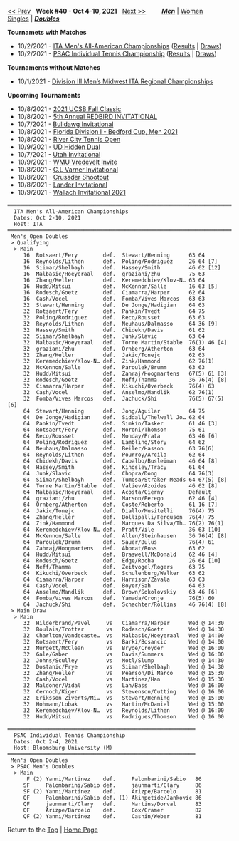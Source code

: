 <a name="top"></a>[<< Prev](men_doubles_2139.md) &nbsp; **Week #40 - Oct 4-10, 2021** &nbsp; [Next >>](men_doubles_2141.md) &nbsp;&nbsp;&nbsp;&nbsp;&nbsp;&nbsp;&nbsp; [***Men***](./men_doubles_2140.md) &#124; [Women](./women_doubles_2140.md) &nbsp;&nbsp;&nbsp;&nbsp;&nbsp; [Singles](./men_singles_2140.md) &#124; [***Doubles***](./men_doubles_2140.md)

**Tournamets with Matches**  
- 10/2/2021 - [ITA Men's All-American Championships](#21-73796) ([Results](#21-73796) &#124; <a href="https://colleges.wearecollegetennis.com/competitions/ITA/Tournaments/Overview/F14A95AE-33AF-413D-8FA0-0C8183F39A17" target="_blank">Draws</a>)  
- 10/2/2021 - [PSAC Individual Tennis Championship](#21-08096) ([Results](#21-08096) &#124; <a href="https://colleges.wearecollegetennis.com/competitions/BloomsburgUniversityM/Tournaments/Overview/9C9FD25D-5DFE-447C-B77B-66779A3043D4" target="_blank">Draws</a>)  

**Tournaments without Matches**  
- 10/1/2021 - <a href="https://colleges.wearecollegetennis.com/competitions/GustavusAdolphusCollegeM/Tournaments/Overview/8519DA88-A1E9-4C79-AC19-40A1CE8D1E94" target="_blank">Division III Men’s Midwest ITA Regional Championships</a>  

**Upcoming Tournaments**  
- 10/8/2021 - <a href="https://colleges.wearecollegetennis.com/competitions/UniversityOfCaliforniaSantaBarbaraM/Tournaments/Overview/2F7EB019-9604-4C46-AB6B-C0D90CFA767C" target="_blank">2021 UCSB Fall Classic</a>  
- 10/8/2021 - <a href="https://colleges.wearecollegetennis.com/competitions/IllinoisStateUniversityM/Tournaments/Overview/7772CA6D-52F5-46C1-B0F2-1F3582129E5B" target="_blank">5th Annual REDBIRD INVITATIONAL</a>  
- 10/7/2021 - <a href="https://colleges.wearecollegetennis.com/competitions/UniversityOfGeorgiaM/Tournaments/Overview/E852A032-B38E-4230-AF15-521B40661556" target="_blank">Bulldawg Invitational</a>  
- 10/8/2021 - <a href="https://colleges.wearecollegetennis.com/competitions/FloridaStateUniversityM/Tournaments/Overview/BC815F42-1280-4DE6-AA2C-70DAF99AF683" target="_blank">Florida Division I - Bedford Cup, Men 2021</a>  
- 10/8/2021 - <a href="https://colleges.wearecollegetennis.com/competitions/UniversityOfRichmondM/Tournaments/Overview/D32B75E1-66BD-4EC6-9C14-9016A5EFDDEB" target="_blank">River City Tennis Open</a>  
- 10/9/2021 - <a href="https://colleges.wearecollegetennis.com/competitions/UniversityOfDaytonM/Tournaments/Overview/23775795-B4D9-484F-A52D-CD5D37CB3702" target="_blank">UD Hidden Dual</a>  
- 10/7/2021 - <a href="https://colleges.wearecollegetennis.com/competitions/UniversityOfUtahM/Tournaments/Overview/AF39BA57-9E31-4A64-A7C6-A8EB964130E1" target="_blank">Utah Invitational</a>  
- 10/9/2021 - <a href="https://colleges.wearecollegetennis.com/competitions/WesternMichiganUniversityM/Tournaments/Overview/4E6EACD5-9D8F-4948-8186-71F8E68AFAB3" target="_blank">WMU Vredevelt Invite</a>  
- 10/8/2021 - <a href="https://colleges.wearecollegetennis.com/competitions/RollinsCollegeM/Tournaments/Overview/3CD48F05-0A53-43AA-90D0-6464D0615B24" target="_blank">C.L Varner Invitational</a>  
- 10/8/2021 - <a href="https://colleges.wearecollegetennis.com/competitions/BelmontAbbeyCollegeM/Tournaments/Overview/BC87D014-56AE-443B-9D59-D779656313B9" target="_blank">Crusader Shootout</a>  
- 10/8/2021 - <a href="https://colleges.wearecollegetennis.com/competitions/LanderUniversityM/Tournaments/Overview/A9A160D2-0993-4E51-B0C1-9F42F24D9401" target="_blank">Lander Invitational</a>  
- 10/9/2021 - <a href="https://colleges.wearecollegetennis.com/competitions/BatesCollegeM/Tournaments/Overview/9A9631B7-DAC4-4372-8ABD-D57233DA7E4F" target="_blank">Wallach Invitational 2021</a>  

<a name="21-73796"></a>
~~~
══════════════════════════════════════════════════════════════════════════
  ITA Men's All-American Championships
  Dates: Oct 2-10, 2021
  Host: ITA
══════════════════════════════════════════════════════════════════════════
 Men's Open Doubles
 > Qualifying
  > Main
     16  Rotsaert/Fery        def.  Stewart/Henning      63 64
     16  Reynolds/Lithen      def.  Poling/Rodriguez     26 64 [7]
     16  Siimar/Shelbayh      def.  Hassey/Smith         46 62 [12]
     16  Malbasic/Hoeyeraal   def.  graziani/zhu         75 63
     16  Zhang/Heller         def.  Keremedchiev/Klov-N… 63 64
     16  Hudd/Mitsui          def.  McKennon/Salle       16 63 [5]
     16  Rodesch/Goetz        def.  Ciamarra/Harper      62 64
     16  Cash/Vocel           def.  Fomba/Vives Marcos   63 63
     32  Stewart/Henning      def.  De Jonge/Hadigian    64 63
     32  Rotsaert/Fery        def.  Pankin/Tvedt         64 75
     32  Poling/Rodriguez     def.  Reco/Rousset         63 63
     32  Reynolds/Lithen      def.  Neuhaus/Dalmasso     64 36 [9]
     32  Hassey/Smith         def.  Chidekh/Davis        61 62
     32  Siimar/Shelbayh      def.  Junk/Slavic          63 64
     32  Malbasic/Hoeyeraal   def.  Torre Martin/Stable  76(1) 46 [4]
     32  graziani/zhu         def.  Ornberg/Atherton     63 64
     32  Zhang/Heller         def.  Jakic/Tonejc         62 63
     32  Keremedchiev/Klov-N… def.  Zink/Hammond         62 76(1)
     32  McKennon/Salle       def.  Paroulek/Brumm       63 63
     32  Hudd/Mitsui          def.  Zahraj/Hoogmartens   67(5) 61 [3]
     32  Rodesch/Goetz        def.  Neff/Thamma          36 76(4) [8]
     32  Ciamarra/Harper      def.  Kikuchi/Overbeck     76(4) 63
     32  Cash/Vocel           def.  Anselmo/Mandlik      62 76(1)
     32  Fomba/Vives Marcos   def.  Jachuck/Shi          76(5) 67(5) [6]
     64  Stewart/Henning      def.  Jong/Aguilar         64 75
     64  De Jonge/Hadigian    def.  Siddall/Thelwall Jo… 62 64
     64  Pankin/Tvedt         def.  Simkin/Tasker        61 46 [3]
     64  Rotsaert/Fery        def.  Moroni/Thomson       75 61
     64  Reco/Rousset         def.  Monday/Prata         63 46 [6]
     64  Poling/Rodriguez     def.  Lambling/Story       64 62
     64  Neuhaus/Dalmasso     def.  Beiler/Hasson        63 76(6)
     64  Reynolds/Lithen      def.  Pourroy/Arcila       62 64
     64  Chidekh/Davis        def.  Capalbo/Busleiman    46 64 [8]
     64  Hassey/Smith         def.  Kingsley/Tracy       61 64
     64  Junk/Slavic          def.  Chopra/Dong          64 76(3)
     64  Siimar/Shelbayh      def.  Tumosa/Straker-Meads 64 67(5) [8]
     64  Torre Martin/Stable  def.  Valiev/Azoides       46 62 [8]
     64  Malbasic/Hoeyeraal   def.  Acosta/Cierny        Default
     64  graziani/zhu         def.  Marson/Perego        62 46 [4]
     64  Ornberg/Atherton     def.  Coste/Roberto        61 16 [7]
     64  Jakic/Tonejc         def.  Diallo/Musitelli     76(4) 75
     64  Zhang/Heller         def.  Bollipalli/Ferguson  76(4) 75
     64  Zink/Hammond         def.  Marques Da Silva/Th… 76(2) 76(1)
     64  Keremedchiev/Klov-N… def.  Pratt/Vile           36 63 [10]
     64  McKennon/Salle       def.  Allen/Steinhausen    36 76(4) [8]
     64  Paroulek/Brumm       def.  Sauer/Bulus          76(4) 61
     64  Zahraj/Hoogmartens   def.  Abbrat/Ross          63 62
     64  Hudd/Mitsui          def.  Braswell/McDonald    62 46 [4]
     64  Rodesch/Goetz        def.  Edge/Rocha           26 64 [10]
     64  Neff/Thamma          def.  Zeitvogel/Rogers     63 75
     64  Kikuchi/Overbeck     def.  Schulenburg/Walker   63 62
     64  Ciamarra/Harper      def.  Harrison/Zavala      63 63
     64  Cash/Vocel           def.  Boyer/Sah            64 63
     64  Anselmo/Mandlik      def.  Brown/Sokolovskiy    63 46 [6]
     64  Fomba/Vives Marcos   def.  Yamada/Cronje        76(5) 60
     64  Jachuck/Shi          def.  Schachter/Rollins    46 76(4) [8]
 > Main Draw
  > Main
     32  Hilderbrand/Pavel     vs   Ciamarra/Harper      Wed @ 14:30
     32  Boulais/Trotter       vs   Rodesch/Goetz        Wed @ 14:30
     32  Charlton/Vandecaste…  vs   Malbasic/Hoeyeraal   Wed @ 14:00
     32  Rotsaert/Fery         vs   Barki/Bosancic       Wed @ 14:00
     32  Murgett/McClean       vs   Bryde/Croyder        Wed @ 16:00
     32  Gale/Gaber            vs   Davis/Summers        Wed @ 16:00
     32  Johns/Sculley         vs   Motl/Slump           Wed @ 14:30
     32  Dostanic/Frye         vs   Siimar/Shelbayh      Wed @ 14:30
     32  Zhang/Heller          vs   Pearson/Di Marco     Wed @ 15:30
     32  Cash/Vocel            vs   Martinez/Han         Wed @ 15:30
     32  Maldoner/Vidal        vs   Lah/Bass             Wed @ 16:00
     32  Cernoch/Kiger         vs   Stevenson/Cutting    Wed @ 16:00
     32  Eriksson Ziverts/Mi…  vs   Stewart/Henning      Wed @ 15:00
     32  Hohmann/Lobak         vs   Martin/McDaniel      Wed @ 15:00
     32  Keremedchiev/Klov-N…  vs   Reynolds/Lithen      Wed @ 16:00
     32  Hudd/Mitsui           vs   Rodrigues/Thomson    Wed @ 16:00
~~~

<a name="21-08096"></a>
~~~
═══════════════════════════════════════════════════════════
  PSAC Individual Tennis Championship
  Dates: Oct 2-4, 2021
  Host: Bloomsburg University (M)
═══════════════════════════════════════════════════════════
 Men's Open Doubles
 > PSAC Men's Doubles
  > Main
      F (2) Yanni/Martinez    def.     Palombarini/Sabio   86
     SF     Palombarini/Sabio def.     jaunmarti/Clary     86
     SF (2) Yanni/Martinez    def.     Arizpe/Barcelo      81
     QF     Palombarini/Sabio def. (1) Akinpetide/Jankovic 86
     QF     jaunmarti/Clary   def.     Martins/Dorval      83
     QF     Arizpe/Barcelo    def.     Cox/Cramer          82
     QF (2) Yanni/Martinez    def.     Cashin/Weber        81
~~~

Return to the [Top](./men_doubles_2140.md) &#124; [Home Page](../../index.md)